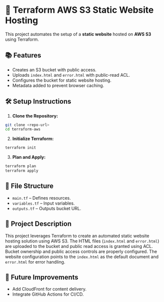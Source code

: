 # 🚀 Terraform AWS S3 Static Website Hosting

This project automates the setup of a **static website** hosted on **AWS S3** using Terraform.

## 📚 Features
- Creates an S3 bucket with public access.
- Uploads `index.html` and `error.html` with public-read ACL.
- Configures the bucket for static website hosting.
- Metadata added to prevent browser caching.

## 🛠️ Setup Instructions
1. **Clone the Repository:**
```bash
git clone <repo-url>
cd terraform-aws
```
2. **Initialize Terraform:**
```bash
terraform init
```
3. **Plan and Apply:**
```bash
terraform plan
terraform apply
```

## 📄 File Structure
- `main.tf` – Defines resources.
- `variables.tf` – Input variables.
- `outputs.tf` – Outputs bucket URL.

## 📄 Project Description
This project leverages Terraform to create an automated static website hosting solution using AWS S3. The HTML files (`index.html` and `error.html`) are uploaded to the bucket and public read access is granted using ACL. Bucket ownership and public access controls are properly configured. The website configuration points to the `index.html` as the default document and `error.html` for error handling.

## 🎯 Future Improvements
- Add CloudFront for content delivery.
- Integrate GitHub Actions for CI/CD.

